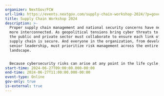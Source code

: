 ```yaml
---
organizer: NextGov/FCW
url-link: https://events.nextgov.com/supply-chain-workshop-2024/?p=govexeceventpage
title: Supply Chain Workshop 2024
description: >-
  Proper supply chain management and national security concerns have never been
  more interconnected. As geopolitical tensions bring cyber threats to the fore,
  the public and private sector must collaborate to ensure each link of the
  supply chain is secure. And everyone in the organization, from developers to
  senior leadership, must prioritize risk management across the entire threat
  landscape. 


  Because cybersecurity risks can arise at any point in the life cycle or any link in the supply chain, having full visibility, clear standards, and no single point of failure is critical. Government-wide standards, frameworks, and third-party certifications are important tools to begin securing potential attack surfaces, but what other steps can agencies take to tackle the complexity of supply chain security? During this virtual workshop, Nextgov/FCW will convene government and industry leaders to discuss practical steps in expanding supply chain visibility, leveraging policy directives, and implementing zero trust practices across the entire supply chain.
start-time: 2024-06-27T09:00:00.000-00:00
end-time: 2024-06-27T11:00:00.000-00:00
event-type: Online
gov-only: true
is-external: true
---
```

